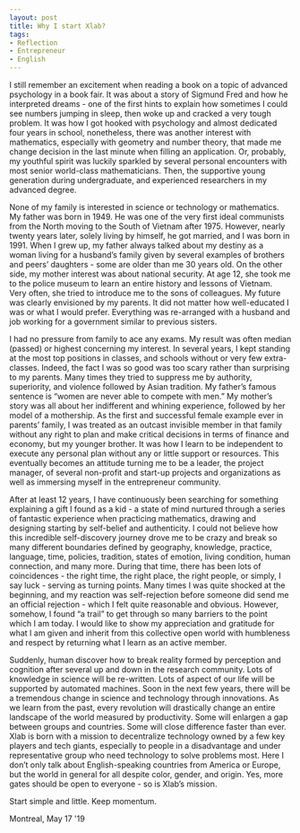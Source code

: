 ```yaml
---
layout: post
title: Why I start Xlab?
tags:
- Reflection
- Entrepreneur
- English
---
```


I still remember an excitement when reading a book on a topic of advanced psychology in a book fair. It was about a story of Sigmund Fred and how he interpreted dreams - one of the first hints to explain how sometimes I could see numbers jumping in sleep, then woke up and cracked a very tough problem.  It was how I got hooked with psychology and almost dedicated four years in school, nonetheless, there was another interest with mathematics, especially with geometry and number theory, that made me change decision in the last minute when filling an application. Or, probably, my youthful spirit was luckily sparkled by several personal encounters with most senior world-class mathematicians. Then, the supportive young generation during undergraduate, and experienced researchers in my advanced degree.

None of my family is interested in science or technology or mathematics. My father was born in 1949. He was one of the very first ideal communists from the North moving to the South of Vietnam after 1975. However, nearly twenty years later, solely living by himself, he got married, and I was born in 1991. When I grew up, my father always talked about my destiny as a woman living for a husband’s family given by several examples of brothers and peers’ daughters - some are older than me 30 years old. On the other side, my mother interest was about national security. At age 12, she took me to the police museum to learn an entire history and lessons of Vietnam. Very often, she tried to introduce me to the sons of colleagues. My future was clearly envisioned by my parents. It did not matter how well-educated I was or what I would prefer. Everything was re-arranged with a husband and job working for a government similar to previous sisters.

I had no pressure from family to ace any exams. My result was often median (passed) or highest concerning my interest. In several years, I kept standing at the most top positions in classes, and schools without or very few extra-classes. Indeed, the fact I was so good was too scary rather than surprising to my parents. Many times they tried to suppress me by authority, superiority, and violence followed by Asian tradition. My father’s famous sentence is “women are never able to compete with men.” My mother’s story was all about her indifferent and whining experience, followed by her model of a mothership. As the first and successful female example ever in parents’ family, I was treated as an outcast invisible member in that family without any right to plan and make critical decisions in terms of finance and economy, but my younger brother. It was how I learn to be independent to execute any personal plan without any or little support or resources. This eventually becomes an attitude turning me to be a leader, the project manager, of several non-profit and start-up projects and organizations as well as immersing myself in the entrepreneur community.

After at least 12 years, I have continuously been searching for something explaining a gift I found as a kid - a state of mind nurtured through a series of fantastic experience when practicing mathematics, drawing and designing starting by self-belief and authenticity. I could not believe how this incredible self-discovery journey drove me to be crazy and break so many different boundaries defined by geography, knowledge, practice, language, time, policies, tradition, states of emotion, living condition, human connection, and many more.  During that time, there has been lots of coincidences - the right time, the right place, the right people, or simply, I say luck - serving as turning points. Many times I was quite shocked at the beginning, and my reaction was self-rejection before someone did send me an official rejection - which I felt quite reasonable and obvious. However, somehow, I found “a trail” to get through so many barriers to the point which I am today. I would like to show my appreciation and gratitude for what I am given and inherit from this collective open world with humbleness and respect by returning what I learn as an active member.

Suddenly, human discover how to break reality formed by perception and cognition after several up and down in the research community. Lots of knowledge in science will be re-written. Lots of aspect of our life will be supported by automated machines. Soon in the next few years, there will be a tremendous change in science and technology through innovations. As we learn from the past, every revolution will drastically change an entire landscape of the world measured by productivity. Some will enlargen a gap between groups and countries. Some will close difference faster than ever. Xlab is born with a mission to decentralize technology owned by a few key players and tech giants, especially to people in a disadvantage and under representative group who need technology to solve problems most. Here I don’t only talk about English-speaking countries from America or Europe, but the world in general for all despite color, gender, and origin. Yes, more gates should be open to everyone - so is Xlab’s mission.

Start simple and little. Keep momentum.

Montreal, May 17 '19
